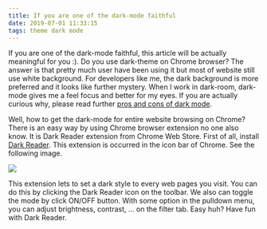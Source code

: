 ```yaml
---
title: If you are one of the dark-mode faithful
date: 2019-07-01 11:33:15
tags: theme dark mode
---
```


If you are one of the dark-mode faithful, this article will be actually meaningful for you :). Do you use dark-theme on Chrome browser? The answer is that pretty much user have been using it but most of website still use white background. For developers like me, the dark background is more preferred and it looks like further mystery. When I work in dark-room, dark-mode gives me a feel focus and better for my eyes. If you are actually curious why, please read further [pros and cons of dark mode](https://www.maketecheasier.com/are-dark-themes-better-for-eyes-battery/). 

Well, how to get the dark-mode for entire website browsing on Chrome? There is an easy way by using Chrome browser extension  no one also know. It is Dark Reader extension from Chrome Web Store. First of all, install [Dark Reader](https://chrome.google.com/webstore/detail/dark-reader/eimadpbcbfnmbkopoojfekhnkhdbieeh). This extension is occurred in the icon bar of Chrome. See the following image.

![](D:\Repos\BlogForTheLoveOfCoding\source\_posts\If-you-are-one-of-the-dark-mode-faithful\DarkReader.png) 

This extension lets to set a dark style to every web pages you visit. You can do this by clicking the Dark Reader icon on the toolbar. We also can toggle the mode by click ON/OFF button. With some option in the pulldown menu, you can adjust brightness, contrast, ... on the filter tab. Easy huh? Have fun with Dark Reader.







